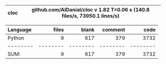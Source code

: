 cloc|github.com/AlDanial/cloc v 1.82  T=0.06 s (140.8 files/s, 73950.1 lines/s)
--- | ---

Language|files|blank|comment|code
:-------|-------:|-------:|-------:|-------:
Python|9|617|379|3732
--------|--------|--------|--------|--------
SUM:|9|617|379|3732
